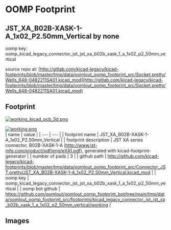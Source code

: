 # OOMP Footprint  
## JST_XA_B02B-XASK-1-A_1x02_P2.50mm_Vertical  by none  
  
oomp key: oomp_kicad_legacy_connector_jst_jst_xa_b02b_xask_1_a_1x02_p2_50mm_vertical  
  
source repo at: [http://gitlab.com/kicad-legacy/kicad-footprints/blob/master/tmp/data/oomlout_oomp_footprint_src/Socket.pretty/Wells_648-0482211SA01.kicad_mod](http://gitlab.com/kicad-legacy/kicad-footprints/blob/master/tmp/data/oomlout_oomp_footprint_src/Socket.pretty/Wells_648-0482211SA01.kicad_mod)  
## Footprint  
  
[![working_kicad_pcb_3d.png](working_kicad_pcb_3d_600.png)](working_kicad_pcb_3d.png)  
  
[![working.png](working_600.png)](working.png)  
| name | value | 
| --- | --- | 
| footprint name | JST_XA_B02B-XASK-1-A_1x02_P2.50mm_Vertical | 
| footprint description | JST XA series connector, B02B-XASK-1-A (http://www.jst-mfg.com/product/pdf/eng/eXA1.pdf), generated with kicad-footprint-generator | 
| number of pads | 3 | 
| github path | http://github.com/kicad-legacy/kicad-footprints/blob/master/tmp/data/oomlout_oomp_footprint_src/Connector_JST.pretty/JST_XA_B02B-XASK-1-A_1x02_P2.50mm_Vertical.kicad_mod | 
| oomp key | oomp_kicad_legacy_connector_jst_jst_xa_b02b_xask_1_a_1x02_p2_50mm_vertical | 
| oomp bot github | https://github.com/oomlout/oomlout_oomp_footprint_bot/tree/main/tmp/data/oomlout_oomp_footprint_src/footprints/kicad_legacy_connector_jst_jst_xa_b02b_xask_1_a_1x02_p2_50mm_vertical/working | 
## Images  
